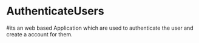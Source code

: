 # AuthenticateUsers
#its an web based Application which are used to authenticate the user and create a account for them.
